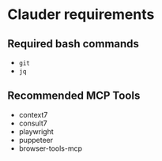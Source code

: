 # Clauder requirements

## Required bash commands

- `git`
- `jq`

## Recommended MCP Tools

- context7
- consult7
- playwright
- puppeteer
- browser-tools-mcp
